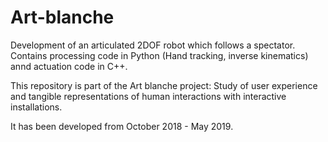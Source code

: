 # Art-blanche
Development of an articulated 2DOF robot which follows a spectator. Contains processing code in Python (Hand tracking, inverse kinematics) annd actuation code in C++.


This repository is part of the Art blanche project: Study of user experience and tangible representations of human interactions with interactive installations. 

It has been developed from October 2018 - May 2019.


